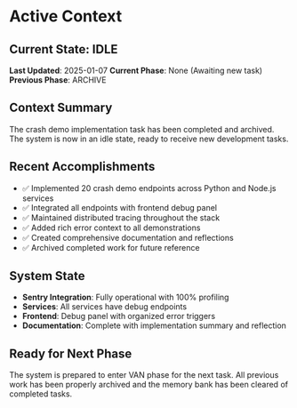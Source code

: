 # Active Context

## Current State: IDLE
**Last Updated**: 2025-01-07
**Current Phase**: None (Awaiting new task)
**Previous Phase**: ARCHIVE

## Context Summary
The crash demo implementation task has been completed and archived. The system is now in an idle state, ready to receive new development tasks.

## Recent Accomplishments
- ✅ Implemented 20 crash demo endpoints across Python and Node.js services
- ✅ Integrated all endpoints with frontend debug panel
- ✅ Maintained distributed tracing throughout the stack
- ✅ Added rich error context to all demonstrations
- ✅ Created comprehensive documentation and reflections
- ✅ Archived completed work for future reference

## System State
- **Sentry Integration**: Fully operational with 100% profiling
- **Services**: All services have debug endpoints
- **Frontend**: Debug panel with organized error triggers
- **Documentation**: Complete with implementation summary and reflection

## Ready for Next Phase
The system is prepared to enter VAN phase for the next task. All previous work has been properly archived and the memory bank has been cleared of completed tasks.